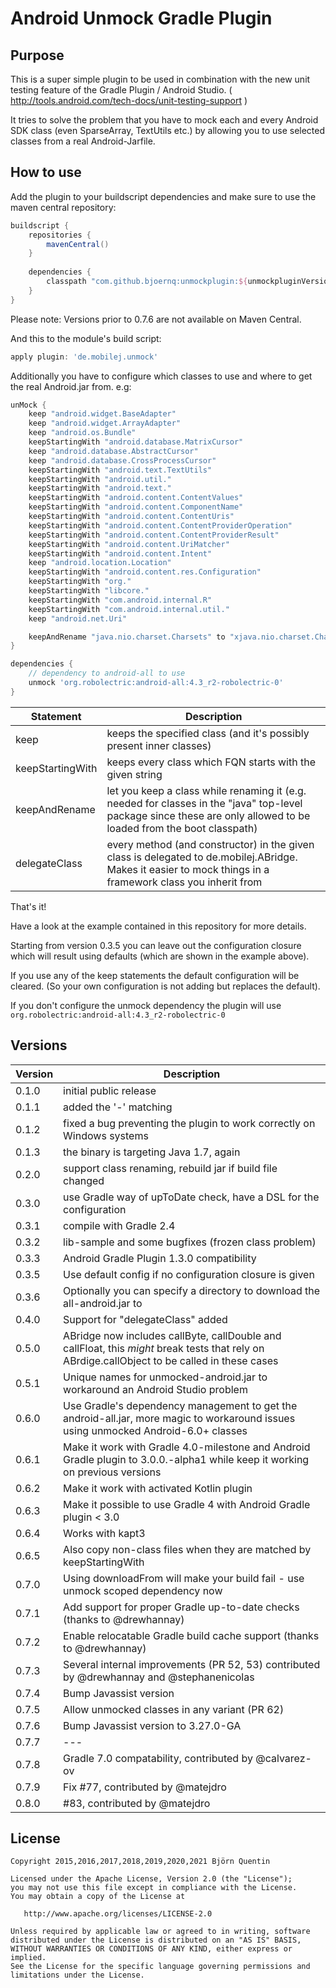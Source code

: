 # Android Unmock Gradle Plugin

## Purpose

This is a super simple plugin to be used in combination with the new unit testing feature of the Gradle Plugin / Android Studio. ( http://tools.android.com/tech-docs/unit-testing-support )

It tries to solve the problem that you have to mock each and every Android SDK class (even SparseArray, TextUtils etc.) by allowing you to use selected classes from a real Android-Jarfile.

## How to use

Add the plugin to your buildscript dependencies and make sure to use the maven central repository:

```groovy
buildscript {
    repositories {
        mavenCentral()
    }
    
    dependencies {
        classpath "com.github.bjoernq:unmockplugin:${unmockpluginVersion}"
    }
}
```

Please note: Versions prior to 0.7.6 are not available on Maven Central.

And this to the module's build script:

```groovy
apply plugin: 'de.mobilej.unmock'
```

Additionally you have to configure which classes to use and where to get the real Android.jar from. e.g:

```groovy
unMock {
    keep "android.widget.BaseAdapter"
    keep "android.widget.ArrayAdapter"
    keep "android.os.Bundle"
    keepStartingWith "android.database.MatrixCursor"
    keep "android.database.AbstractCursor"
    keep "android.database.CrossProcessCursor"
    keepStartingWith "android.text.TextUtils"
    keepStartingWith "android.util."
    keepStartingWith "android.text."
    keepStartingWith "android.content.ContentValues"
    keepStartingWith "android.content.ComponentName"
    keepStartingWith "android.content.ContentUris"
    keepStartingWith "android.content.ContentProviderOperation"
    keepStartingWith "android.content.ContentProviderResult"
    keepStartingWith "android.content.UriMatcher"
    keepStartingWith "android.content.Intent"
    keep "android.location.Location"
    keepStartingWith "android.content.res.Configuration"
    keepStartingWith "org."
    keepStartingWith "libcore."
    keepStartingWith "com.android.internal.R"
    keepStartingWith "com.android.internal.util."
    keep "android.net.Uri"

    keepAndRename "java.nio.charset.Charsets" to "xjava.nio.charset.Charsets"
}

dependencies {
    // dependency to android-all to use
    unmock 'org.robolectric:android-all:4.3_r2-robolectric-0'
}

```

|Statement|Description|
|-------|-----------|
|keep|keeps the specified class (and it's possibly present inner classes)|
|keepStartingWith|keeps every class which FQN starts with the given string|
|keepAndRename|let you keep a class while renaming it (e.g. needed for classes in the "java" top-level package since these are only allowed to be loaded from the boot classpath)|
|delegateClass|every method (and constructor) in the given class is delegated to de.mobilej.ABridge. Makes it easier to mock things in a framework class you inherit from|

That's it!

Have a look at the example contained in this repository for more details.

Starting from version 0.3.5 you can leave out the configuration closure which will result using defaults (which are shown in the example above).

If you use any of the keep statements the default configuration will be cleared. (So your own configuration is not adding but replaces the default).

If you don't configure the unmock dependency the plugin will use `org.robolectric:android-all:4.3_r2-robolectric-0`

## Versions

|Version|Description|
|-------|-----------|
|0.1.0|initial public release|
|0.1.1|added the '-' matching|
|0.1.2|fixed a bug preventing the plugin to work correctly on Windows systems|
|0.1.3|the binary is targeting Java 1.7, again|
|0.2.0|support class renaming, rebuild jar if build file changed|
|0.3.0|use Gradle way of upToDate check, have a DSL for the configuration|
|0.3.1|compile with Gradle 2.4|
|0.3.2|lib-sample and some bugfixes (frozen class problem)|
|0.3.3|Android Gradle Plugin 1.3.0 compatibility|
|0.3.5|Use default config if no configuration closure is given|
|0.3.6|Optionally you can specify a directory to download the all-android.jar to|
|0.4.0|Support for "delegateClass" added|
|0.5.0|ABridge now includes callByte, callDouble and callFloat, this _might_ break tests that rely on ABrdige.callObject to be called in these cases|
|0.5.1|Unique names for unmocked-android.jar to workaround an Android Studio problem|
|0.6.0|Use Gradle's dependency management to get the android-all.jar, more magic to workaround issues using unmocked Android-6.0+ classes|
|0.6.1|Make it work with Gradle 4.0-milestone and Android Gradle plugin to 3.0.0.-alpha1 while keep it working on previous versions|
|0.6.2|Make it work with activated Kotlin plugin|
|0.6.3|Make it possible to use Gradle 4 with Android Gradle plugin < 3.0|
|0.6.4|Works with kapt3|
|0.6.5|Also copy non-class files when they are matched by keepStartingWith|
|0.7.0|Using downloadFrom will make your build fail - use unmock scoped dependency now|
|0.7.1|Add support for proper Gradle up-to-date checks (thanks to @drewhannay)|
|0.7.2|Enable relocatable Gradle build cache support (thanks to @drewhannay)|
|0.7.3|Several internal improvements (PR 52, 53) contributed by  @drewhannay and @stephanenicolas|
|0.7.4|Bump Javassist version
|0.7.5|Allow unmocked classes in any variant (PR 62)
|0.7.6|Bump Javassist version to 3.27.0-GA
|0.7.7| ---
|0.7.8|Gradle 7.0 compatability, contributed by @calvarez-ov
|0.7.9|Fix #77, contributed by @matejdro
|0.8.0|#83, contributed by @matejdro

## License

```
Copyright 2015,2016,2017,2018,2019,2020,2021 Björn Quentin

Licensed under the Apache License, Version 2.0 (the "License");
you may not use this file except in compliance with the License.
You may obtain a copy of the License at

   http://www.apache.org/licenses/LICENSE-2.0

Unless required by applicable law or agreed to in writing, software
distributed under the License is distributed on an "AS IS" BASIS,
WITHOUT WARRANTIES OR CONDITIONS OF ANY KIND, either express or implied.
See the License for the specific language governing permissions and
limitations under the License.
```
